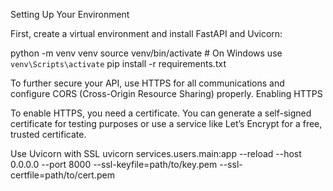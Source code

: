 Setting Up Your Environment

First, create a virtual environment and install FastAPI and Uvicorn:

python -m venv venv
source venv/bin/activate  # On Windows use `venv\Scripts\activate`
pip install -r requirements.txt


To further secure your API, use HTTPS for all communications and configure CORS (Cross-Origin Resource Sharing) properly.
Enabling HTTPS

To enable HTTPS, you need a certificate. You can generate a self-signed certificate for testing purposes or use a service like Let’s Encrypt for a free, trusted certificate.

Use Uvicorn with SSL
uvicorn services.users.main:app --reload --host 0.0.0.0 --port 8000 --ssl-keyfile=path/to/key.pem --ssl-certfile=path/to/cert.pem